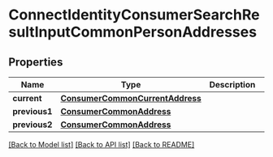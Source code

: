 # ConnectIdentityConsumerSearchResultInputCommonPersonAddresses

## Properties
Name | Type | Description | Notes
------------ | ------------- | ------------- | -------------
**current** | [**ConsumerCommonCurrentAddress**](ConsumerCommonCurrentAddress.md) |  | [optional] 
**previous1** | [**ConsumerCommonAddress**](ConsumerCommonAddress.md) |  | [optional] 
**previous2** | [**ConsumerCommonAddress**](ConsumerCommonAddress.md) |  | [optional] 

[[Back to Model list]](../README.md#documentation-for-models) [[Back to API list]](../README.md#documentation-for-api-endpoints) [[Back to README]](../README.md)


